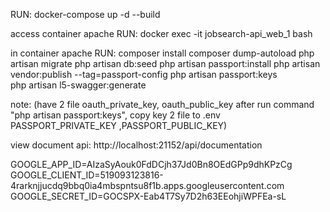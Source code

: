 RUN: docker-compose up -d --build

access container apache RUN: docker exec -it jobsearch-api_web_1 bash

in container apache RUN: 
                        composer install
                        composer dump-autoload
                        php artisan migrate
                        php artisan db:seed
                        php artisan passport:install
                        php artisan vendor:publish --tag=passport-config
                        php artisan passport:keys   
                        php artisan l5-swagger:generate

note: (have 2 file oauth_private_key, oauth_public_key after run command "php artisan passport:keys", 
copy key 2 file to .env PASSPORT_PRIVATE_KEY ,PASSPORT_PUBLIC_KEY)

view document api: http://localhost:21152/api/documentation

GOOGLE_APP_ID=AIzaSyAouk0FdDCjh37Jd0Bn8OEdGPp9dhKPzCg
GOOGLE_CLIENT_ID=519093123816-4rarknjjucdq9bbq0ia4mbspntsu8f1b.apps.googleusercontent.com
GOOGLE_SECRET_ID=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